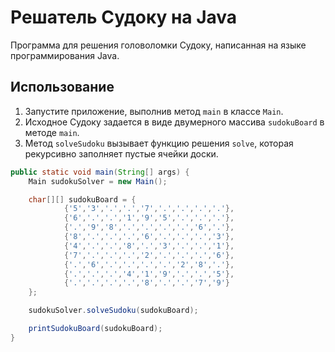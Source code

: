 # Решатель Судоку на Java

Программа для решения головоломки Судоку, написанная на языке программирования Java.

## Использование

1. Запустите приложение, выполнив метод `main` в классе `Main`.
2. Исходное Судоку задается в виде двумерного массива `sudokuBoard` в методе `main`.
3. Метод `solveSudoku` вызывает функцию решения `solve`, которая рекурсивно заполняет пустые ячейки доски.

```java
public static void main(String[] args) {
    Main sudokuSolver = new Main();

    char[][] sudokuBoard = {
            {'5','3','.','.','7','.','.','.','.'},
            {'6','.','.','1','9','5','.','.','.'},
            {'.','9','8','.','.','.','.','6','.'},
            {'8','.','.','.','6','.','.','.','3'},
            {'4','.','.','8','.','3','.','.','1'},
            {'7','.','.','.','2','.','.','.','6'},
            {'.','6','.','.','.','.','2','8','.'},
            {'.','.','.','4','1','9','.','.','5'},
            {'.','.','.','.','8','.','.','7','9'}
    };

    sudokuSolver.solveSudoku(sudokuBoard);

    printSudokuBoard(sudokuBoard);
}
